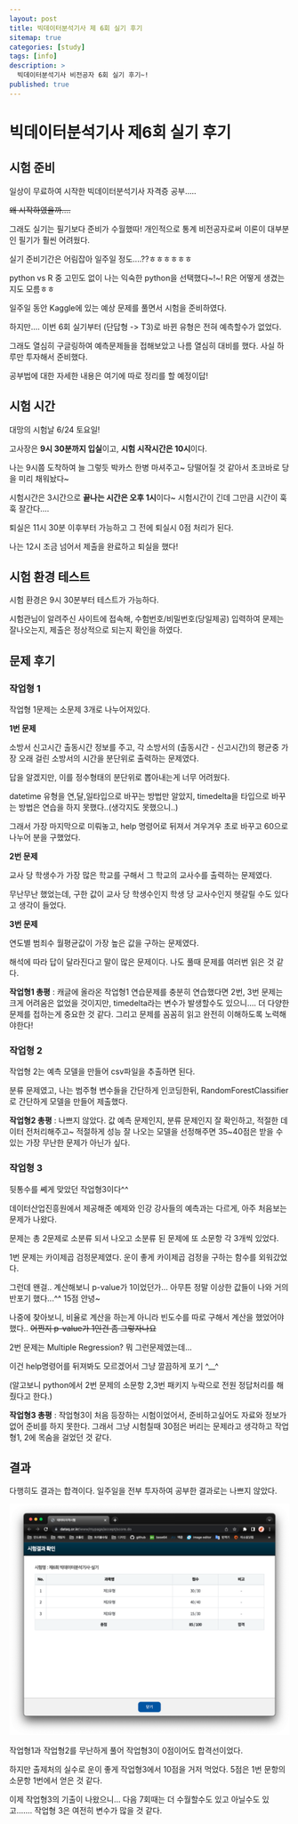 ```yaml
---
layout: post
title: 빅데이터분석기사 제 6회 실기 후기 
sitemap: true
categories: [study]
tags: [info]
description: >
  빅데이터분석기사 비전공자 6회 실기 후기~!
published: true
---
```


# 빅데이터분석기사 제6회 실기 후기 

## 시험 준비 

일상이 무료하여 시작한 빅데이터분석기사 자격증 공부.....

~~왜 시작하였을까....~~

그래도 실기는 필기보다 준비가 수월했따! 개인적으로 통계 비전공자로써 이론이 대부분인 필기가 훨씬 어려웠다.

실기 준비기간은 어림잡아 일주일 정도....??ㅎㅎㅎㅎㅎㅎ 

python vs R 중 고민도 없이 나는 익숙한 python을 선택했다~!~! R은 어떻게 생겼는지도 모름ㅎㅎ

일주일 동안 Kaggle에 있는 예상 문제를 풀면서 시험을 준비하였다. 

하지만.... 이번 6회 실기부터 (단답형 -> T3)로 바뀐 유형은 전혀 예측할수가 없었다. 

그래도 열심히 구글링하여 예측문제들을 접해보았고 나름 열심히 대비를 했다. 사실 하루만 투자해서 준비했다. 

공부법에 대한 자세한 내용은 여기에 따로 정리를 할 예정이답!



## 시험 시간

대망의 시험날 6/24 토요일! 

고사장은 **9시 30분까지 입실**이고, **시험 시작시간은 10시**이다. 

나는 9시쯤 도착하여 늘 그렇듯 박카스 한병 마셔주고~ 당떨어질 것 같아서 초코바로 당을 미리 채워놨다~

시험시간은 3시간으로 **끝나는 시간은 오후 1시**이다~ 시험시간이 긴데 그만큼 시간이 훅훅 잘간다.... 

퇴실은 11시 30분 이후부터 가능하고 그 전에 퇴실시 0점 처리가 된다.

나는 12시 조금 넘어서 제출을 완료하고 퇴실을 했다!



## 시험 환경 테스트

시험 환경은 9시 30분부터 테스트가 가능하다. 

시험관님이 알려주신 사이트에 접속해, 수험번호/비밀번호(당일제공) 입력하여 문제는 잘나오는지, 제출은 정상적으로 되는지 확인을 하였다.



## 문제 후기 

### 작업형 1

작업형 1문제는 소문제 3개로 나누어져있다. 

**1번 문제**

소방서 신고시간 출동시간 정보를 주고, 각 소방서의 (출동시간 - 신고시간)의 평균중 가장 오래 걸린 소방서의 시간을 분단위로 출력하는 문제였다.

답을 알겠지만, 이를 정수형태의 분단위로 뽑아내는게 너무 어려웠다. 

datetime 유형을 연,달,일타입으로 바꾸는 방법만 알았지, timedelta을 타입으로 바꾸는 방법은 연습을 하지 못했다..(생각지도 못했으니..)

그래서 가장 마지막으로 미뤄놓고, help 명령어로 뒤져서 겨우겨우 초로 바꾸고 60으로 나누어 분을 구했었다. 

**2번 문제** 

교사 당 학생수가 가장 많은 학교를 구해서 그 학교의 교사수를 출력하는 문제였다. 

무난무난 했었는데, 구한 값이 교사 당 학생수인지 학생 당 교사수인지 헷갈릴 수도 있다고 생각이 들었다. 

**3번 문제** 

연도별 범죄수 월평균값이 가장 높은 값을 구하는 문제였다. 

해석에 따라 답이 달라진다고 말이 많은 문제이다. 나도 풀때 문제를 여러번 읽은 것 같다. 

**작업형1 총평** : 캐글에 올라온 작업형1 연습문제를 충분히 연습했다면 2번, 3번 문제는 크게 어려움은 없었을 것이지만, timedelta라는 변수가 발생할수도 있으니.... 더 다양한 문제를 접하는게 중요한 것 같다. 그리고 문제를 꼼꼼히 읽고 완전히 이해하도록 노력해야한다!

### 작업형 2

작업형 2는 예측 모델을 만들어 csv파일을 추출하면 된다. 

분류 문제였고, 나는 범주형 변수들을 간단하게 인코딩한뒤, RandomForestClassifier로 간단하게 모델을 만들어 제출했다. 

**작업형2 총평** : 나쁘지 않았다. 값 예측 문제인지, 분류 문제인지 잘 확인하고, 적절한 데이터 전처리해주고~ 적절하게 성능 잘 나오는 모델을 선정해주면 35~40점은 받을 수 있는 가장 무난한 문제가 아닌가 싶다.



### 작업형 3

뒷통수를 쎼게 맞았던 작업형3이다^^

데이터산업진흥원에서 제공해준 예제와 인강 강사들의 예측과는 다르게, 아주 처음보는 문제가 나왔다.

문제는 총 2문제로 소분류 되서 나오고 소분류 된 문제에 또 소문항 각 3개씩 있었다. 

1번 문제는 카이제곱 검정문제였다. 운이 좋게 카이제곱 검정을 구하는 함수를 외워갔었다. 

그런데 왠걸.. 계산해보니 p-value가 1이었던가... 아무튼 정말 이상한 값들이 나와 거의 반포기 했다...^^ 15점 안녕~

나중에 찾아보니, 비율로 계산을 하는게 아니라 빈도수를 따로 구해서 계산을 했었어야 했다.. ~~어쩐지 p-value가 1인건 좀 그렇자나요~~

2번 문제는 Multiple Regression? 뭐 그런문제였는데...

이건 help명령어를 뒤져봐도 모르겠어서 그냥 깔끔하게 포기 ^__^

(알고보니 python에서 2번 문제의 소문항 2,3번 패키지 누락으로 전원 정답처리를 해줬다고 한다.)

**작업형3 총평** : 작업형3이 처음 등장하는 시험이었어서, 준비하고싶어도 자료와 정보가 없어 준비를 하지 못한다. 그래서 그냥 시험칠때 30점은 버리는 문제라고 생각하고 작업형1, 2에 목숨을 걸었던 것 같다. 




## 결과

다행히도 결과는 합격이다. 일주일을 전부 투자하여 공부한 결과로는 나쁘지 않았다. 

![](/assets/img/blog/bigdata/result.png)

작업형1과 작업형2를 무난하게 풀어 작업형3이 0점이어도 합격선이었다. 

하지만 출제처의 실수로 운이 좋게 작업형3에서 10점을 거저 먹었다. 5점은 1번 문항의 소문항 1번에서 얻은 것 같다. 

이제 작업형3의 기출이 나왔으니... 다음 7회때는 더 수월할수도 있고 아닐수도 있고....... 작업형 3은 여전히 변수가 많을 것 같다.

